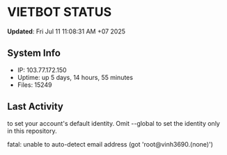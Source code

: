 # VIETBOT STATUS
**Updated**: Fri Jul 11 11:08:31 AM +07 2025

## System Info
- IP: 103.77.172.150
- Uptime: up 5 days, 14 hours, 55 minutes
- Files: 15249

## Last Activity

to set your account's default identity.
Omit --global to set the identity only in this repository.

fatal: unable to auto-detect email address (got 'root@vinh3690.(none)')

